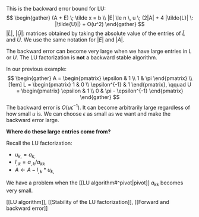 This is the backward error bound for LU:
$$
\begin{gather}
(A + E) \; \tilde x = b \\
|E| \le n \, u \; (2|A| + 4 |\tilde{L}| \: |\tilde{U}|) + O(u^2)
\end{gather}
$$
$|\tilde{L}|$, $|\tilde{U}|$: matrices obtained by taking the absolute value of the entries of $\tilde{L}$ and $\tilde{U}$. We use the same notation for $|E|$ and $|A|$.

The backward error can become very large when we have large entries in $L$ or $U$. The LU factorization is **not** a backward stable algorithm.

In our previous example:
$$
\begin{gather}
A =
\begin{pmatrix}
\epsilon & 1 \\
1 & \pi
\end{pmatrix} \\[1em]
L = \begin{pmatrix}
1 & 0 \\ \epsilon^{-1} & 1
\end{pmatrix}, \qquad
U = \begin{pmatrix}
\epsilon & 1 \\ 0 & \pi - \epsilon^{-1}
\end{pmatrix}
\end{gather}
$$
The backward error is $O(u \epsilon^{-1})$. It can become arbitrarily large regardless of how small $u$ is. We can choose $\epsilon$ as small as we want and make the backward error large.

**Where do these large entries come from?**

Recall the LU factorization:
- $u_{k,} = a_{k,}$
- $l_{,k} = a_{,k} / a_{kk}$
- $A \leftarrow A - l_{,k} * u_{k,}$

We have a problem when the [[LU algorithm#^pivot|pivot]] $a_{kk}$ becomes very small.

[[LU algorithm]], [[Stability of the LU factorization]], [[Forward and backward error]]